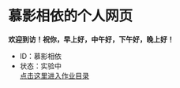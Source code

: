 # 慕影相依的个人网页
**欢迎到访！祝你，早上好，中午好，下午好，晚上好！**<br>
* ID：慕影相依<br>
* 状态：实验中<br>
[点击这里进入作业目录](https://myxy203.github.io/%E9%A6%96%E9%A1%B5.html)
